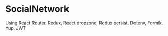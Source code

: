 # SocialNetwork

Using React Router, Redux, React dropzone, Redux persist, Dotenv, Formik, Yup, JWT
